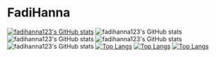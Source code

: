 # FadiHanna
[![fadihanna123's GitHub stats](https://github-readme-stats.vercel.app/api?username=fadihanna123)](https://github.com/fadihanna123/github-readme-stats)
![fadihanna123's GitHub stats](https://github-readme-stats.vercel.app/api?username=fadihanna123&hide=contribs,prs)
![fadihanna123's GitHub stats](https://github-readme-stats.vercel.app/api?username=fadihanna123&count_private=true)
![fadihanna123's GitHub stats](https://github-readme-stats.vercel.app/api?username=fadihanna123&show_icons=true)
![fadihanna123's GitHub stats](https://github-readme-stats.vercel.app/api?username=fadihanna123&show_icons=true&theme=radical)
[![Top Langs](https://github-readme-stats.vercel.app/api/top-langs/?username=fadihanna123)](https://github.com/fadihanna123/github-readme-stats)
[![Top Langs](https://github-readme-stats.vercel.app/api/top-langs/?username=fadihanna123&exclude_repo=github-readme-stats,fadihanna123.github.io)](https://github.com/fadihanna123/github-readme-stats)
[![Top Langs](https://github-readme-stats.vercel.app/api/top-langs/?username=fadihanna123&hide=javascript,html)](https://github.com/fadihanna123/github-readme-stats)

